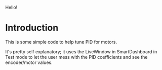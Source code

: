 Hello!

# Introduction

This is some simple code to help tune PID for motors.

It's pretty self explanatory; it uses the LiveWindow in SmartDashboard in Test mode
to let the user mess with the PID coefficients and see the encoder/motor values.
